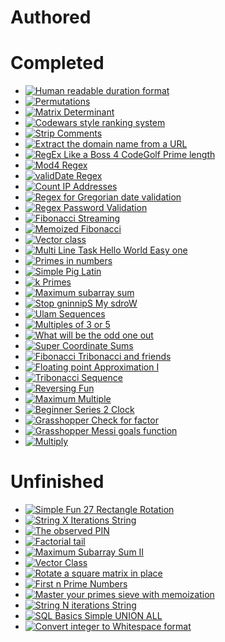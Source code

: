 # Authored

<ul></ul>

# Completed

<ul>
    <li>
        <div>
            <a target="__blank" href="https://www.codewars.com/kata/52742f58faf5485cae000b9a">
            <img src="https://img.shields.io/badge/CodeWars%20-Human readable duration format-blue.svg"
            alt="Human readable duration format">
            </a>
        </div>
    </li>
    <li>
        <div>
            <a target="__blank" href="https://www.codewars.com/kata/5254ca2719453dcc0b00027d">
            <img src="https://img.shields.io/badge/CodeWars%20-Permutations-blue.svg"
            alt="Permutations">
            </a>
        </div>
    </li>
    <li>
        <div>
            <a target="__blank" href="https://www.codewars.com/kata/52a382ee44408cea2500074c">
            <img src="https://img.shields.io/badge/CodeWars%20-Matrix Determinant-blue.svg"
            alt="Matrix Determinant">
            </a>
        </div>
    </li>
    <li>
        <div>
            <a target="__blank" href="https://www.codewars.com/kata/51fda2d95d6efda45e00004e">
            <img src="https://img.shields.io/badge/CodeWars%20-Codewars style ranking system-blue.svg"
            alt="Codewars style ranking system">
            </a>
        </div>
    </li>
    <li>
        <div>
            <a target="__blank" href="https://www.codewars.com/kata/51c8e37cee245da6b40000bd">
            <img src="https://img.shields.io/badge/CodeWars%20-Strip Comments-blue.svg"
            alt="Strip Comments">
            </a>
        </div>
    </li>
    <li>
        <div>
            <a target="__blank" href="https://www.codewars.com/kata/514a024011ea4fb54200004b">
            <img src="https://img.shields.io/badge/CodeWars%20-Extract the domain name from a URL-darkorange.svg"
            alt="Extract the domain name from a URL">
            </a>
        </div>
    </li>
    <li>
        <div>
            <a target="__blank" href="https://www.codewars.com/kata/5c2cea87b0aea22f8181757c">
            <img src="https://img.shields.io/badge/CodeWars%20-RegEx Like a Boss  4 CodeGolf   Prime length-darkorange.svg"
            alt="RegEx Like a Boss  4 CodeGolf   Prime length">
            </a>
        </div>
    </li>
    <li>
        <div>
            <a target="__blank" href="https://www.codewars.com/kata/54746b7ab2bc2868a0000acf">
            <img src="https://img.shields.io/badge/CodeWars%20-Mod4 Regex-darkorange.svg"
            alt="Mod4 Regex">
            </a>
        </div>
    </li>
    <li>
        <div>
            <a target="__blank" href="https://www.codewars.com/kata/548db0bd1df5bbf29b0000b7">
            <img src="https://img.shields.io/badge/CodeWars%20-validDate Regex-darkorange.svg"
            alt="validDate Regex">
            </a>
        </div>
    </li>
    <li>
        <div>
            <a target="__blank" href="https://www.codewars.com/kata/526989a41034285187000de4">
            <img src="https://img.shields.io/badge/CodeWars%20-Count IP Addresses-darkorange.svg"
            alt="Count IP Addresses">
            </a>
        </div>
    </li>
    <li>
        <div>
            <a target="__blank" href="https://www.codewars.com/kata/5ab23a9c1cec39668c000055">
            <img src="https://img.shields.io/badge/CodeWars%20-Regex for Gregorian date validation-darkorange.svg"
            alt="Regex for Gregorian date validation">
            </a>
        </div>
    </li>
    <li>
        <div>
            <a target="__blank" href="https://www.codewars.com/kata/52e1476c8147a7547a000811">
            <img src="https://img.shields.io/badge/CodeWars%20-Regex Password Validation-darkorange.svg"
            alt="Regex Password Validation">
            </a>
        </div>
    </li>
    <li>
        <div>
            <a target="__blank" href="https://www.codewars.com/kata/55695bc4f75bbaea5100016b">
            <img src="https://img.shields.io/badge/CodeWars%20-Fibonacci Streaming-darkorange.svg"
            alt="Fibonacci Streaming">
            </a>
        </div>
    </li>
    <li>
        <div>
            <a target="__blank" href="https://www.codewars.com/kata/529adbf7533b761c560004e5">
            <img src="https://img.shields.io/badge/CodeWars%20-Memoized Fibonacci-darkorange.svg"
            alt="Memoized Fibonacci">
            </a>
        </div>
    </li>
    <li>
        <div>
            <a target="__blank" href="https://www.codewars.com/kata/526dad7f8c0eb5c4640000a4">
            <img src="https://img.shields.io/badge/CodeWars%20-Vector class-darkorange.svg"
            alt="Vector class">
            </a>
        </div>
    </li>
    <li>
        <div>
            <a target="__blank" href="https://www.codewars.com/kata/5e41c408b72541002eda0982">
            <img src="https://img.shields.io/badge/CodeWars%20-Multi Line Task  Hello World  Easy one -darkorange.svg"
            alt="Multi Line Task  Hello World  Easy one ">
            </a>
        </div>
    </li>
    <li>
        <div>
            <a target="__blank" href="https://www.codewars.com/kata/54d512e62a5e54c96200019e">
            <img src="https://img.shields.io/badge/CodeWars%20-Primes in numbers-darkorange.svg"
            alt="Primes in numbers">
            </a>
        </div>
    </li>
    <li>
        <div>
            <a target="__blank" href="https://www.codewars.com/kata/520b9d2ad5c005041100000f">
            <img src="https://img.shields.io/badge/CodeWars%20-Simple Pig Latin-darkorange.svg"
            alt="Simple Pig Latin">
            </a>
        </div>
    </li>
    <li>
        <div>
            <a target="__blank" href="https://www.codewars.com/kata/5726f813c8dcebf5ed000a6b">
            <img src="https://img.shields.io/badge/CodeWars%20-k Primes-darkorange.svg"
            alt="k Primes">
            </a>
        </div>
    </li>
    <li>
        <div>
            <a target="__blank" href="https://www.codewars.com/kata/54521e9ec8e60bc4de000d6c">
            <img src="https://img.shields.io/badge/CodeWars%20-Maximum subarray sum-darkorange.svg"
            alt="Maximum subarray sum">
            </a>
        </div>
    </li>
    <li>
        <div>
            <a target="__blank" href="https://www.codewars.com/kata/5264d2b162488dc400000001">
            <img src="https://img.shields.io/badge/CodeWars%20-Stop gninnipS My sdroW -orange.svg"
            alt="Stop gninnipS My sdroW ">
            </a>
        </div>
    </li>
    <li>
        <div>
            <a target="__blank" href="https://www.codewars.com/kata/5995ff073acba5fa3a00011d">
            <img src="https://img.shields.io/badge/CodeWars%20-Ulam Sequences-orange.svg"
            alt="Ulam Sequences">
            </a>
        </div>
    </li>
    <li>
        <div>
            <a target="__blank" href="https://www.codewars.com/kata/514b92a657cdc65150000006">
            <img src="https://img.shields.io/badge/CodeWars%20-Multiples of 3 or 5-orange.svg"
            alt="Multiples of 3 or 5">
            </a>
        </div>
    </li>
    <li>
        <div>
            <a target="__blank" href="https://www.codewars.com/kata/55b080eabb080cd6f8000035">
            <img src="https://img.shields.io/badge/CodeWars%20-What will be the odd one out -orange.svg"
            alt="What will be the odd one out ">
            </a>
        </div>
    </li>
    <li>
        <div>
            <a target="__blank" href="https://www.codewars.com/kata/5966ec8e62d030d8530000a7">
            <img src="https://img.shields.io/badge/CodeWars%20-Super Coordinate Sums -orange.svg"
            alt="Super Coordinate Sums ">
            </a>
        </div>
    </li>
    <li>
        <div>
            <a target="__blank" href="https://www.codewars.com/kata/556e0fccc392c527f20000c5">
            <img src="https://img.shields.io/badge/CodeWars%20-Fibonacci  Tribonacci and friends-orange.svg"
            alt="Fibonacci  Tribonacci and friends">
            </a>
        </div>
    </li>
    <li>
        <div>
            <a target="__blank" href="https://www.codewars.com/kata/58184387d14fc32f2b0012b2">
            <img src="https://img.shields.io/badge/CodeWars%20-Floating point Approximation  I -orange.svg"
            alt="Floating point Approximation  I ">
            </a>
        </div>
    </li>
    <li>
        <div>
            <a target="__blank" href="https://www.codewars.com/kata/556deca17c58da83c00002db">
            <img src="https://img.shields.io/badge/CodeWars%20-Tribonacci Sequence-orange.svg"
            alt="Tribonacci Sequence">
            </a>
        </div>
    </li>
    <li>
        <div>
            <a target="__blank" href="https://www.codewars.com/kata/566efcfbf521a3cfd2000056">
            <img src="https://img.shields.io/badge/CodeWars%20-Reversing Fun-silver.svg"
            alt="Reversing Fun">
            </a>
        </div>
    </li>
    <li>
        <div>
            <a target="__blank" href="https://www.codewars.com/kata/5aba780a6a176b029800041c">
            <img src="https://img.shields.io/badge/CodeWars%20-Maximum Multiple-silver.svg"
            alt="Maximum Multiple">
            </a>
        </div>
    </li>
    <li>
        <div>
            <a target="__blank" href="https://www.codewars.com/kata/55f9bca8ecaa9eac7100004a">
            <img src="https://img.shields.io/badge/CodeWars%20-Beginner Series  2 Clock-white.svg"
            alt="Beginner Series  2 Clock">
            </a>
        </div>
    </li>
    <li>
        <div>
            <a target="__blank" href="https://www.codewars.com/kata/55cbc3586671f6aa070000fb">
            <img src="https://img.shields.io/badge/CodeWars%20-Grasshopper   Check for factor-white.svg"
            alt="Grasshopper   Check for factor">
            </a>
        </div>
    </li>
    <li>
        <div>
            <a target="__blank" href="https://www.codewars.com/kata/55f73be6e12baaa5900000d4">
            <img src="https://img.shields.io/badge/CodeWars%20-Grasshopper   Messi goals function-white.svg"
            alt="Grasshopper   Messi goals function">
            </a>
        </div>
    </li>
    <li>
        <div>
            <a target="__blank" href="https://www.codewars.com/kata/50654ddff44f800200000004">
            <img src="https://img.shields.io/badge/CodeWars%20-Multiply-white.svg"
            alt="Multiply">
            </a>
        </div>
    </li></ul>

# Unfinished

<ul>
    <li>
        <div>
            <a target="__blank" href="https://www.codewars.com/kata/5886e082a836a691340000c3">
            <img src="https://img.shields.io/badge/CodeWars%20-Simple Fun  27  Rectangle Rotation-blue.svg"
            alt="Simple Fun  27  Rectangle Rotation">
            </a>
        </div>
    </li>
    <li>
        <div>
            <a target="__blank" href="https://www.codewars.com/kata/5ae64f28d2ee274164000118">
            <img src="https://img.shields.io/badge/CodeWars%20-String    X Iterations    String-blue.svg"
            alt="String    X Iterations    String">
            </a>
        </div>
    </li>
    <li>
        <div>
            <a target="__blank" href="https://www.codewars.com/kata/5263c6999e0f40dee200059d">
            <img src="https://img.shields.io/badge/CodeWars%20-The observed PIN-blue.svg"
            alt="The observed PIN">
            </a>
        </div>
    </li>
    <li>
        <div>
            <a target="__blank" href="https://www.codewars.com/kata/55c4eb777e07c13528000021">
            <img src="https://img.shields.io/badge/CodeWars%20-Factorial tail-blue.svg"
            alt="Factorial tail">
            </a>
        </div>
    </li>
    <li>
        <div>
            <a target="__blank" href="https://www.codewars.com/kata/56e3cbb5a28956899400073f">
            <img src="https://img.shields.io/badge/CodeWars%20-Maximum Subarray Sum II-darkorange.svg"
            alt="Maximum Subarray Sum II">
            </a>
        </div>
    </li>
    <li>
        <div>
            <a target="__blank" href="https://www.codewars.com/kata/532a69ee484b0e27120000b6">
            <img src="https://img.shields.io/badge/CodeWars%20-Vector Class-darkorange.svg"
            alt="Vector Class">
            </a>
        </div>
    </li>
    <li>
        <div>
            <a target="__blank" href="https://www.codewars.com/kata/53fe3578d5679bf04900093f">
            <img src="https://img.shields.io/badge/CodeWars%20-Rotate a square matrix in place-darkorange.svg"
            alt="Rotate a square matrix in place">
            </a>
        </div>
    </li>
    <li>
        <div>
            <a target="__blank" href="https://www.codewars.com/kata/535bfa2ccdbf509be8000113">
            <img src="https://img.shields.io/badge/CodeWars%20-First n Prime Numbers-darkorange.svg"
            alt="First n Prime Numbers">
            </a>
        </div>
    </li>
    <li>
        <div>
            <a target="__blank" href="https://www.codewars.com/kata/58603c898989d15e9e000475">
            <img src="https://img.shields.io/badge/CodeWars%20-Master your primes  sieve with memoization-darkorange.svg"
            alt="Master your primes  sieve with memoization">
            </a>
        </div>
    </li>
    <li>
        <div>
            <a target="__blank" href="https://www.codewars.com/kata/5ae43ed6252e666a6b0000a4">
            <img src="https://img.shields.io/badge/CodeWars%20-String    N iterations    String-darkorange.svg"
            alt="String    N iterations    String">
            </a>
        </div>
    </li>
    <li>
        <div>
            <a target="__blank" href="https://www.codewars.com/kata/58112f8004adbbdb500004fe">
            <img src="https://img.shields.io/badge/CodeWars%20-SQL Basics  Simple UNION ALL-orange.svg"
            alt="SQL Basics  Simple UNION ALL">
            </a>
        </div>
    </li>
    <li>
        <div>
            <a target="__blank" href="https://www.codewars.com/kata/55b350026cc02ac1a7000032">
            <img src="https://img.shields.io/badge/CodeWars%20-Convert integer to Whitespace format-orange.svg"
            alt="Convert integer to Whitespace format">
            </a>
        </div>
    </li></ul>

